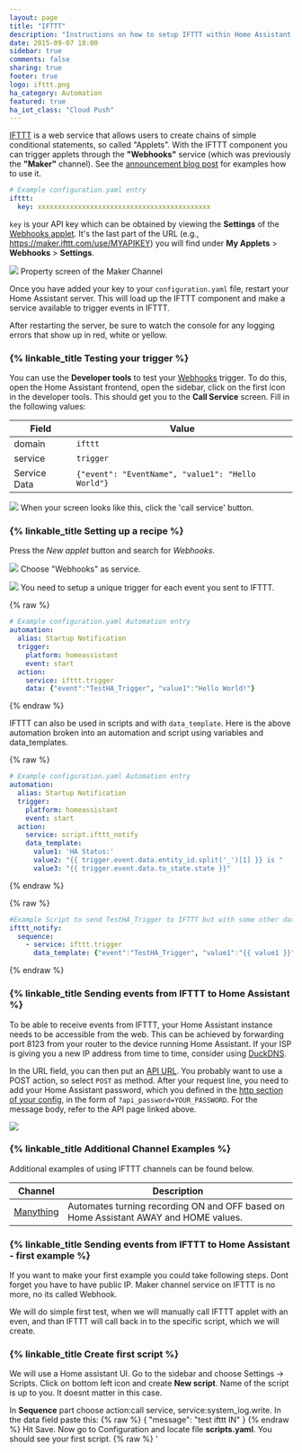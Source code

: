 ```yaml
---
layout: page
title: "IFTTT"
description: "Instructions on how to setup IFTTT within Home Assistant."
date: 2015-09-07 18:00
sidebar: true
comments: false
sharing: true
footer: true
logo: ifttt.png
ha_category: Automation
featured: true
ha_iot_class: "Cloud Push"
---
```


[IFTTT](https://ifttt.com) is a web service that allows users to create chains of simple conditional statements, so called "Applets". With the IFTTT component you can trigger applets through the **"Webhooks"** service (which was previously the **"Maker"** channel). See the [announcement blog post](/blog/2015/09/13/home-assistant-meets-ifttt/) for examples how to use it.

```yaml
# Example configuration.yaml entry
ifttt:
  key: xxxxxxxxxxxxxxxxxxxxxxxxxxxxxxxxxxxxxxxxxxx
```

`key` is your API key which can be obtained by viewing the **Settings** of the [Webhooks applet](https://ifttt.com/services/maker_webhooks/settings). It's the last part of the URL (e.g., https://maker.ifttt.com/use/MYAPIKEY) you will find under **My Applets** > **Webhooks** > **Settings**.


<p class='img'>
<img src='/images/components/ifttt/finding_key.png' />
Property screen of the Maker Channel
</p>

Once you have added your key to your `configuration.yaml` file, restart your Home Assistant server. This will load up the IFTTT component and make a service available to trigger events in IFTTT.

<p class='note'>
After restarting the server, be sure to watch the console for any logging errors that show up in red, white or yellow.
</p>

### {% linkable_title Testing your trigger %}

You can use the **Developer tools** to test your [Webhooks](https://ifttt.com/maker_webhooks) trigger. To do this, open the Home Assistant frontend, open the sidebar, click on the first icon in the developer tools. This should get you to the **Call Service** screen. Fill in the following values:

Field | Value
----- | -----
domain | `ifttt`
service | `trigger`
Service Data | `{"event": "EventName", "value1": "Hello World"}`

<p class='img'>
<img src='/images/components/ifttt/testing_service.png' />
When your screen looks like this, click the 'call service' button.
</p>

### {% linkable_title Setting up a recipe %}

Press the *New applet* button and search for *Webhooks*.

<p class='img'>
<img src='/images/components/ifttt/setup_service.png' />
Choose "Webhooks" as service.
</p>

<p class='img'>
<img src='/images/components/ifttt/setup_trigger.png' />
You need to setup a unique trigger for each event you sent to IFTTT.
</p>

{% raw %}
```yaml
# Example configuration.yaml Automation entry
automation:
  alias: Startup Notification
  trigger:
    platform: homeassistant
    event: start
  action:
    service: ifttt.trigger
    data: {"event":"TestHA_Trigger", "value1":"Hello World!"}
```
{% endraw %}

IFTTT can also be used in scripts and with `data_template`.  Here is the above automation broken into an automation and script using variables and data_templates.

{% raw %}
```yaml
# Example configuration.yaml Automation entry
automation:
  alias: Startup Notification
  trigger:
    platform: homeassistant
    event: start
  action:
    service: script.ifttt_notify
    data_template:
      value1: 'HA Status:'
      value2: "{{ trigger.event.data.entity_id.split('_')[1] }} is "
      value3: "{{ trigger.event.data.to_state.state }}"
```
{% endraw %}

{% raw %}
```yaml
#Example Script to send TestHA_Trigger to IFTTT but with some other data (homeassistant UP).
ifttt_notify:
  sequence:
    - service: ifttt.trigger
      data_template: {"event":"TestHA_Trigger", "value1":"{{ value1 }}", "value2":"{{ value2 }}", "value3":"{{ value3 }}"}
```
{% endraw %}

### {% linkable_title Sending events from IFTTT to Home Assistant %}

To be able to receive events from IFTTT, your Home Assistant instance needs to be accessible from the web. This can be achieved by forwarding port 8123 from your router to the device running Home Assistant. If your ISP is giving you a new IP address from time to time, consider using [DuckDNS](https://duckdns.org).

In the URL field, you can then put an [API URL](/developers/rest_api/). You probably want to use a POST action, so select `POST` as method. After your request line, you need to add your Home Assistant password, which you defined in the [http section of your config](/getting-started/basic/#password-protecting-the-web-interface), in the form of `?api_password=YOUR_PASSWORD`. For the message body, refer to the API page linked above.

<p class='img'>
<img src='/images/components/ifttt/IFTTT_to_HA.png' />
</p>

### {% linkable_title Additional Channel Examples %}

Additional examples of using IFTTT channels can be found below.

Channel | Description
----- | -----
[Manything](/components/ifttt.manything/) | Automates turning recording ON and OFF based on Home Assistant AWAY and HOME values.

### {% linkable_title Sending events from IFTTT to Home Assistant - first example %}
If you want to make your first example you could take following steps. Dont forget you have to have public IP. Maker channel service on IFTTT is no more, no its called Webhook. 

We will do simple first test, when we will manually call IFTTT applet with an even, and than IFTTT will call back in to the specific script, which we will create. 

### {% linkable_title Create first script %}
We will use a Home assistant UI. Go to the sidebar and choose Settings -> Scripts. Click on bottom left icon and create **New script**. 
Name of the script is up to you. It doesnt matter in this case. 

In **Sequence** part choose action:call service, service:system_log.write. 
In the data field paste this: 
{% raw %}
{
  "message": "test ifttt IN"
}
{% endraw %}
Hit Save. 
Now go to Configuration and locate file **scripts.yaml**. You should see your first script. 
{% raw %}
'<SCRIPT ID>':
  alias: myscriptname
  sequence:
  - data:
      message: test ifttt IN
    service: system_log.write
{% endraw %}

### {% linkable_title Create IFTTT applet with webhooks %}
If **THIS** choose Webhooks and choose receive request. In the field "Event name" write "test in". This will be your event name, which you will call and thus initiate and action from HA to IFTTT and back to HA. 

than **THAT** choose Webhooks again. Now you need to put your URL. Use your own values. 
{% raw %}
   http://<IP ADDRESS>:8123/api/services/script/<SCRIPT ID>?api_password=<PASS>
{% endraw %}
Choose method: POST, type: application/json and you can leave body empty. 
Finish the applet. 
  
### {% linkable_title Test it %}  
Now go back to your HA and click in sidebar on service. From dropdown menu choose service "ifttt:trigger" and put following json data
{% raw %}
   {"event": "test in"}
{% endraw %}
Now hit the button "Call service". 

If you did everything right you should be able in few seconds see in your system log message you configured in the script before. In this case "test ifttt IN". 
